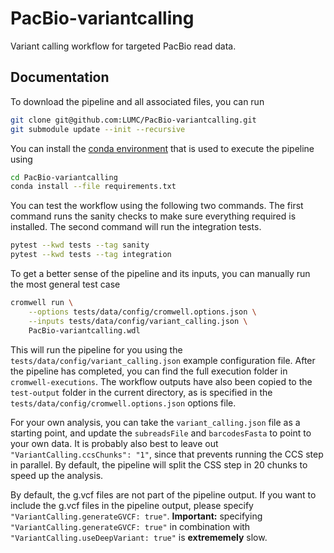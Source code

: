 # PacBio-variantcalling
Variant calling workflow for targeted PacBio read data.

## Documentation
To download the pipeline and all associated files, you can run
```bash
git clone git@github.com:LUMC/PacBio-variantcalling.git
git submodule update --init --recursive
```

You can install the
[conda environment](https://docs.conda.io/projects/conda/en/latest/user-guide/install/linux.html)
that is used to execute the pipeline using
```bash
cd PacBio-variantcalling
conda install --file requirements.txt
```

You can test the workflow using the following two commands. The first command
runs the sanity checks to make sure everything required is installed. The
second command will run the integration tests.
```bash
pytest --kwd tests --tag sanity
pytest --kwd tests --tag integration
```

To get a better sense of the pipeline and its inputs, you can manually run the
most general test case
```bash
cromwell run \
    --options tests/data/config/cromwell.options.json \
    --inputs tests/data/config/variant_calling.json \
    PacBio-variantcalling.wdl
```

This will run the pipeline for you using the
`tests/data/config/variant_calling.json` example configuration file. After the
pipeline has completed, you can find the full execution folder in
`cromwell-executions`. The workflow outputs have also
been copied to the `test-output` folder in the current directory, as is
specified in the `tests/data/config/cromwell.options.json` options file.

For your own analysis, you can take the `variant_calling.json` file as a
starting point, and update the `subreadsFile` and `barcodesFasta` to point to
your own data. It is probably also best to leave out
`"VariantCalling.ccsChunks": "1"`, since that prevents running the CCS step in
parallel. By default, the pipeline will split the CSS step in 20 chunks to
speed up the analysis.

By default, the g.vcf files are not part of the pipeline output. If you want to
include the g.vcf files in the pipeline output, please specify
`"VariantCalling.generateGVCF: true"`. **Important:** specifying
`"VariantCalling.generateGVCF: true"` in combination with
`"VariantCalling.useDeepVariant: true"` is **extrememely** slow.
